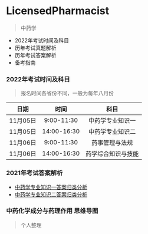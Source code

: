 # LicensedPharmacist 

> 中药学

- 2022年考试时间及科目
- 历年考试真题解析
- 历年考试答案解析
- 备考指南

### 2022年考试时间及科目

> 报名时间各省份不同，一般为每年八月份

|   日期   |    时间     |        科目        |
| :------: | :---------: | :----------------: |
| 11月05日 | 9:00-11:30  |  中药学专业知识一  |
| 11月05日 | 14:00-16:30 |  中药学专业知识二  |
| 11月06日 | 9:00-11:30  |   药事管理与法规   |
| 11月06日 | 14:00-16:30 | 药学综合知识与技能 |

### 2021年考试答案解析

- [中药学专业知识一答案归类分析](2021/中药学专业知识一答案分析.md)
- [中药学专业知识二答案归类分析](2021/中药学专业知识二答案分析.md)


### 中药化学成分与药理作用 思维导图 

> 个人整理 





